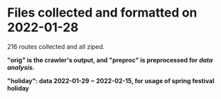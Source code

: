 # Files collected and formatted on 2022-01-28

216 routes collected and all ziped.

**"orig" is the crawler's output, and "preproc" is preprocessed for *data analysis*.**

**"holiday": data 2022-01-29 ~ 2022-02-15, for usage of spring festival holiday**
